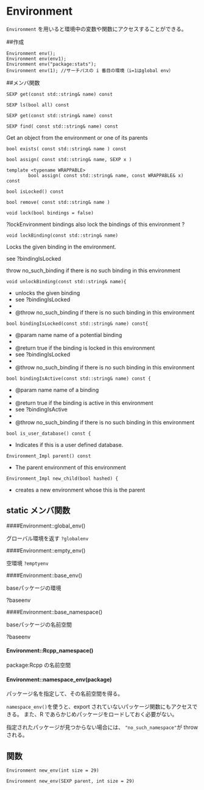 # Environment

`Environment` を用いると環境中の変数や関数にアクセスすることができる。

##作成

```
Environment env();
Environment env(env1);
Environment env("package:stats");
Environment env(1); //サーチパスの i 番目の環境（i=1はglobal env）
```



##メンバ関数

```
SEXP get(const std::string& name) const
```


```
SEXP ls(bool all) const
```

```
SEXP get(const std::string& name) const
```

```
SEXP find( const std::string& name) const
```
Get an object from the environment or one of its parents

```
bool exists( const std::string& name ) const
```

```
bool assign( const std::string& name, SEXP x )
```
```
template <typename WRAPPABLE>
        bool assign( const std::string& name, const WRAPPABLE& x) const
```

```
bool isLocked() const
```

```
bool remove( const std::string& name )
```

```
void lock(bool bindings = false)
```
?lockEnvironment
bindings also lock the bindings of this environment ?


```
void lockBinding(const std::string& name)
```
Locks the given binding in the environment.

see ?bindingIsLocked

throw no_such_binding if there is no such binding in this environment


```
void unlockBinding(const std::string& name){
```

* unlocks the given binding
* see ?bindingIsLocked
*
* @throw no_such_binding if there is no such binding in this environment


```
bool bindingIsLocked(const std::string& name) const{
```
* @param name name of a potential binding
*
* @return true if the binding is locked in this environment
* see ?bindingIsLocked
*
* @throw no_such_binding if there is no such binding in this environment

```
bool bindingIsActive(const std::string& name) const {
```
* @param name name of a binding
*
* @return true if the binding is active in this environment
* see ?bindingIsActive
*
* @throw no_such_binding if there is no such binding in this environment
 

```
bool is_user_database() const {
```
* Indicates if this is a user defined database.

```
Environment_Impl parent() const
```
* The parent environment of this environment

```
Environment_Impl new_child(bool hashed) {
```
* creates a new environment whose this is the parent



## static メンバ関数

####Environment::global_env()

グローバル環境を返す `?globalenv`

####Environment::empty_env()

空環境
`?emptyenv`


####Environment::base_env()

baseパッケージの環境

?baseenv

####Environment::base_namespace()

baseパッケージの名前空間

?baseenv


#### Environment::Rcpp_namespace()

package:Rcpp の名前空間


#### Environment::namespace_env(package)

パッケージ名を指定して、その名前空間を得る。

`namespace_env()`を使うと、export されていないパッケージ関数にもアクセスできる。
また、R であらかじめパッケージをロードしておく必要がない。

指定されたパッケージが見つからない場合には、 `"no_such_namespace"`が throw される。


## 関数

```
Environment new_env(int size = 29)
```

```
Environment new_env(SEXP parent, int size = 29)
```

